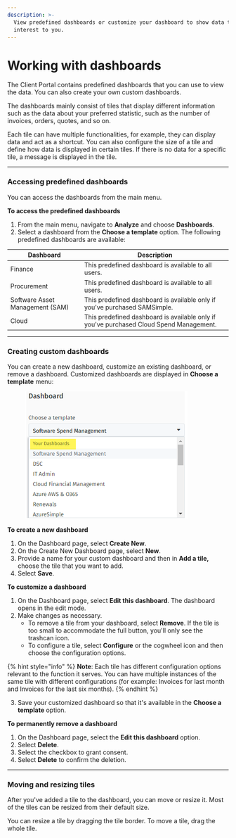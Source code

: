 ```yaml
---
description: >-
  View predefined dashboards or customize your dashboard to show data that is of
  interest to you.
---
```


# Working with dashboards

The Client Portal contains predefined dashboards that you can use to view the data. You can also create your own custom dashboards.

The dashboards mainly consist of tiles that display different information such as the data about your preferred statistic, such as the number of invoices, orders, quotes, and so on.

Each tile can have multiple functionalities, for example, they can display data and act as a shortcut. You can also configure the size of a tile and define how data is displayed in certain tiles. If there is no data for a specific tile, a message is displayed in the tile.

***

### Accessing predefined dashboards

You can access the dashboards from the main menu.

**To access the predefined dashboards**

1. From the main menu, navigate to **Analyze** and choose **Dashboards**.
2. Select a dashboard from the **Choose a template** option. The following predefined dashboards are available:

| Dashboard                       | Description                                                                             |
| ------------------------------- | --------------------------------------------------------------------------------------- |
| Finance                         | This predefined dashboard is available to all users.                                    |
| Procurement                     | This predefined dashboard is available to all users.                                    |
| Software Asset Management (SAM) | This predefined dashboard is available only if you've purchased SAMSimple.              |
| Cloud                           | This predefined dashboard is available only if you've purchased Cloud Spend Management. |

***

### Creating custom dashboards

You can create a new dashboard, customize an existing dashboard, or remove a dashboard. Customized dashboards are displayed in **Choose a template** menu:

<figure><img src="../../.gitbook/assets/image (22) (1) (1) (1).png" alt=""><figcaption></figcaption></figure>

**To create a new dashboard**

1. On the Dashboard page, select **Create New**.
2. On the Create New Dashboard page, select **New**.
3. Provide a name for your custom dashboard and then in **Add a tile,** choose the tile that you want to add.
4. Select **Save**.

**To customize a dashboard**

1. On the Dashboard page, select **Edit this dashboard**. The dashboard opens in the edit mode.
2. Make changes as necessary.
   * To remove a tile from your dashboard, select **Remove**. If the tile is too small to accommodate the full button, you'll only see the trashcan icon.
   * To configure a tile, select **Configure** or the cogwheel icon and then choose the configuration options.

{% hint style="info" %}
**Note**: Each tile has different configuration options relevant to the function it serves. You can have multiple instances of the same tile with different configurations (for example: Invoices for last month and Invoices for the last six months).
{% endhint %}

3. Save your customized dashboard so that it's available in the **Choose a template** option.

**To permanently remove a dashboard**

1. On the Dashboard page, select the **Edit this dashboard** option.
2. Select **Delete**.
3. Select the checkbox to grant consent.
4. Select **Delete** to confirm the deletion.

***

### Moving and resizing tiles

After you've added a tile to the dashboard,  you can move or resize it. Most of the tiles can be resized from their default size.

You can resize a tile by dragging the tile border. To move a tile, drag the whole tile.
